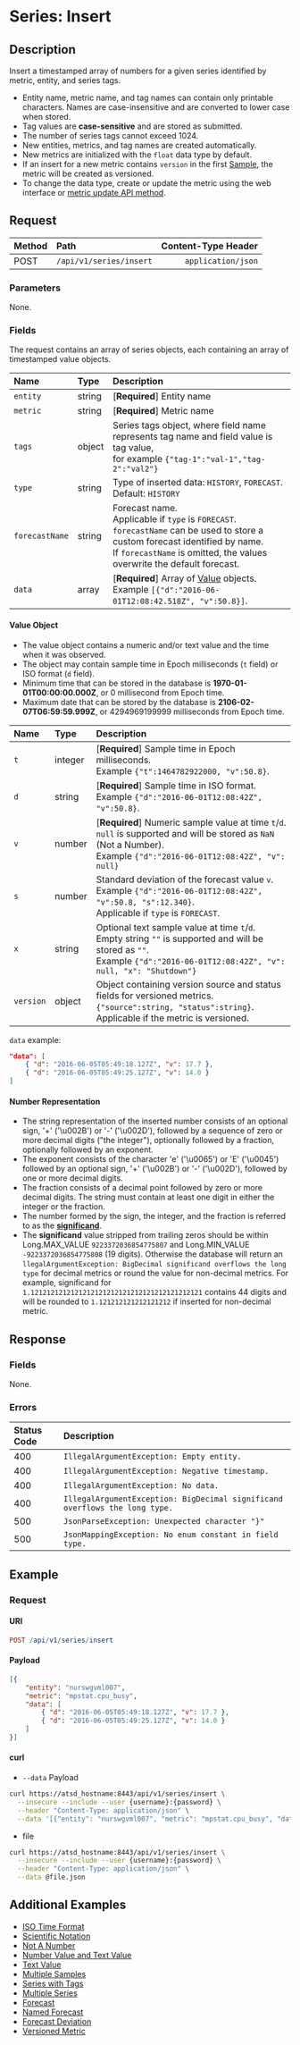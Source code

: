 # Series: Insert

## Description

Insert a timestamped array of numbers for a given series identified by metric, entity, and series tags.

* Entity name, metric name, and tag names can contain only printable characters. Names are case-insensitive and are converted to lower case when stored.
* Tag values are **case-sensitive** and are stored as submitted.
* The number of series tags cannot exceed 1024.
* New entities, metrics, and tag names are created automatically.
* New metrics are initialized with the `float` data type by default.
* If an insert for a new metric contains `version` in the first [Sample](#value-object), the metric will be created as versioned.
* To change the data type, create or update the metric using the web interface or [metric update API method](../../../api/meta/metric/update.md).

## Request

| **Method** | **Path** | **Content-Type Header**|
|:---|:---|---:|
| POST | `/api/v1/series/insert` | `application/json` |

### Parameters

None.

### Fields

The request contains an array of series objects, each containing an array of timestamped value objects.

|**Name**|**Type**|**Description**|
|:---|:---|:---|
| `entity` | string | [**Required**] Entity name |
| `metric` | string | [**Required**] Metric name |
| `tags` | object | Series tags object, where field name represents tag name and field value is tag value,<br> for example `{"tag-1":"val-1","tag-2":"val2"}` |
| `type` | string | Type of inserted data: `HISTORY`, `FORECAST`. Default: `HISTORY` |
| `forecastName` | string | Forecast name. <br>Applicable if `type` is `FORECAST`.<br>`forecastName` can be used to store a custom forecast identified by name. <br>If `forecastName` is omitted, the values overwrite the default forecast.  |
| `data` | array | [**Required**] Array of [Value](#value-object) objects.<br>Example `[{"d":"2016-06-01T12:08:42.518Z", "v":50.8}]`.|

#### Value Object

* The value object contains a numeric and/or text value and the time when it was observed.
* The object may contain sample time in Epoch milliseconds (`t` field) or ISO format (`d` field).
* Minimum time that can be stored in the database is **1970-01-01T00:00:00.000Z**, or 0 millisecond from Epoch time.
* Maximum date that can be stored by the database is **2106-02-07T06:59:59.999Z**, or 4294969199999 milliseconds from Epoch time.

|**Name**|**Type**|**Description**|
|:---|:---|:---|
| `t` | integer | [**Required**] Sample time in Epoch milliseconds.<br>Example `{"t":1464782922000, "v":50.8}`.|
| `d` | string | [**Required**] Sample time in ISO format.<br>Example `{"d":"2016-06-01T12:08:42Z", "v":50.8}`. |
| `v` | number | [**Required**] Numeric sample value at time `t`/`d`. <br>`null` is supported and will be stored as `NaN` (Not a Number).<br>Example `{"d":"2016-06-01T12:08:42Z", "v": null}` |
| `s` | number | Standard deviation of the forecast value `v`.<br>Example  `{"d":"2016-06-01T12:08:42Z", "v":50.8, "s":12.340}`.<br>Applicable if `type` is `FORECAST`.|
| `x` | string | Optional text sample value at time `t`/`d`. <br>Empty string `""` is supported and will be stored as `""`.<br>Example `{"d":"2016-06-01T12:08:42Z", "v": null, "x": "Shutdown"}` |
| `version` | object | Object containing version source and status fields for versioned metrics.<br>`{"source":string, "status":string}`.<br>Applicable if the metric is versioned. |

`data` example:

```json
"data": [
    { "d": "2016-06-05T05:49:18.127Z", "v": 17.7 },
    { "d": "2016-06-05T05:49:25.127Z", "v": 14.0 }
]
```

#### Number Representation

* The string representation of the inserted number consists of an optional sign, '+' ('\u002B') or '-' ('\u002D'), followed by a sequence of zero or more decimal digits ("the integer"), optionally followed by a fraction, optionally followed by an exponent.
* The exponent consists of the character 'e' ('\u0065') or 'E' ('\u0045') followed by an optional sign, '+' ('\u002B') or '-' ('\u002D'), followed by one or more decimal digits.
* The fraction consists of a decimal point followed by zero or more decimal digits. The string must contain at least one digit in either the integer or the fraction.
* The number formed by the sign, the integer, and the fraction is referred to as the [**significand**](https://en.wikipedia.org/wiki/Significand).
* The **significand** value stripped from trailing zeros should be within Long.MAX_VALUE `9223372036854775807` and Long.MIN_VALUE  `-9223372036854775808` (19 digits). Otherwise the database will return an `llegalArgumentException: BigDecimal significand overflows the long type` for decimal metrics or round the value for non-decimal metrics. For example, significand for `1.1212121212121212121212121212121212121212121` contains 44 digits and will be rounded to `1.121212121212121212` if inserted for non-decimal metric.

## Response

### Fields

None.

### Errors

|  **Status Code**  | **Description** |
|:---|:---|
| 400 | `IllegalArgumentException: Empty entity.`|
| 400 | `IllegalArgumentException: Negative timestamp.`|
| 400 | `IllegalArgumentException: No data.` |
| 400 | `IllegalArgumentException: BigDecimal significand overflows the long type.` |
| 500 | `JsonParseException: Unexpected character "}"` |
| 500 | `JsonMappingException: No enum constant in field type.`|

## Example

### Request

#### URI

```elm
POST /api/v1/series/insert
```

#### Payload

```json
[{
    "entity": "nurswgvml007",
    "metric": "mpstat.cpu_busy",
    "data": [
        { "d": "2016-06-05T05:49:18.127Z", "v": 17.7 },
        { "d": "2016-06-05T05:49:25.127Z", "v": 14.0 }
    ]
}]
```

#### curl

* `--data` Payload

```bash
curl https://atsd_hostname:8443/api/v1/series/insert \
  --insecure --include --user {username}:{password} \
  --header "Content-Type: application/json" \
  --data '[{"entity": "nurswgvml007", "metric": "mpstat.cpu_busy", "data": [{ "t": 1462427358127, "v": 22.0 }]}]'
```

* file

```bash
curl https://atsd_hostname:8443/api/v1/series/insert \
  --insecure --include --user {username}:{password} \
  --header "Content-Type: application/json" \
  --data @file.json
```

## Additional Examples

* [ISO Time Format](examples/insert-iso-time-format.md)
* [Scientific Notation](examples/insert-scientific-notation.md)
* [Not A Number](examples/insert-nan.md)
* [Number Value and Text Value](examples/insert-number-text.md)
* [Text Value](examples/insert-text.md)
* [Multiple Samples](examples/insert-multiple-samples.md)
* [Series with Tags](examples/insert-with-tags.md)
* [Multiple Series](examples/insert-multiple-series.md)
* [Forecast](examples/insert-forecast.md)
* [Named Forecast](examples/insert-named-forecast.md)
* [Forecast Deviation](examples/insert-forecast-deviation.md)
* [Versioned Metric](examples/insert-versioned-metric.md)
